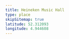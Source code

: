 ```yaml
---
title: Heineken Music Hall
type: place
skipSitemap: true
latitude: 52.312093
longitude: 4.944608
---
```

